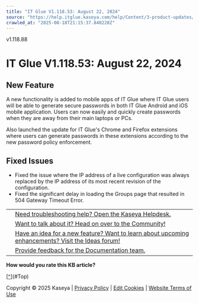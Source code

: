 ```yaml
---
title: "IT Glue V1.118.53: August 22, 2024"
source: "https://help.itglue.kaseya.com/help/Content/3-product-updates/it-glue-release-notes/V1.118.53%20-%202024-08-22.htm"
crawled_at: "2025-08-18T21:15:37.840228Z"
---
```


v1.118.88

# IT Glue V1.118.53: August 22, 2024

## New Feature

A new functionality is added to mobile apps of IT Glue where IT Glue users will be able to generate secure passwords in both IT Glue Android and iOS mobile application. Users can now easily and quickly create passwords when they are away from their main laptops or PCs.

Also launched the update for IT Glue's Chrome and Firefox extensions where users can generate passwords in these extensions according to the new password policy enforcement.

## Fixed Issues

* Fixed the issue where the IP address of a live configuration was always replaced by the IP address of its most recent revision of the configuration.
* Fixed the significant delay in loading the Groups page that resulted in 504 Gateway Timeout Error.

|  |  |
| --- | --- |
|  | [Need troubleshooting help? Open the Kaseya Helpdesk.](https://helpdesk.kaseya.com/) |
|  | [Want to talk about it? Head on over to the Community!](https://community.kaseya.com/it-operations) |
|  | [Have an idea for a new feature? Want to learn about upcoming enhancements? Visit the Ideas forum!](https://community.kaseya.com/ideas/categories/ITGlue-ideas-portal) |
|  | [Provide feedback for the Documentation team.](javascript:(function()%7BSendLinkByMail()%3B%7D)()%3B) |

**How would you rate this KB article?**

[[^](#Top)](#Top)

Copyright © 2025 Kaseya | [Privacy Policy](https://www.kaseya.com/legal/kaseya-privacy-statement/) | [Edit Cookies](#) | [Website Terms of Use](https://www.kaseya.com/legal/website-terms-of-use/)
